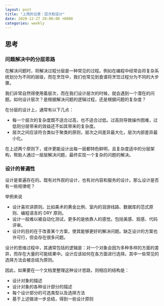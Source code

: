 ```yaml
---
layout: post
title: "上周的记录：层次和设计"
date: 2020-12-27 20:00:00 +0800
categories: weekly
---
```


## 思考

### 问题解决中的分层思路

在解决问题时，将解决过程分层是一种常见的过程。例如在编程中经常会将复杂系统划分为不同的层级，而在烹饪中，我们也常见到食谱将烹饪过程分为不同的大步骤。

我们非常自然得使用着层次，而在我们设计层次的时候，就会遇到一个潜在的问题。如何设计层次？是根据解决问题的逻辑过程，还是根据问题的复杂度？

在分层的设计上，通常有以下几点：

- 每一个层次的复杂度既不适合过高，也不适合过低。过高则导致操作困难，过低则分层带来的效益还不如其带来的复杂度。
- 层次之间应该符合类似于聚类的原则，层次之间差异最大化，层次内部差异最小化。

在上述两个原则下，或许更能设计出每一层都特色鲜明，且复杂度适中的分层架构，帮助人通过一层层解决问题，最终实现一个复杂的问题的解决。

### 设计的普遍性

设计是普遍存在的。既有对外观的设计，也有对内容和服务的设计。那么设计是否有一些规律呢？

举例来说

- 设计喜欢讲原则。比如美术的黄金比例、室内的洄游线路、数据库的范式原则、编程语言的 DRY 原则。
- 设计一般难以被自动化测试，更多的是依靠人的感觉。包括美感、观感、代码评审。
- 设计的目的在于改善某个方案，使其能够更好的解决问题。缺乏设计的方案也许可行，但会存在很多问题。

设计的思维过程中，其通常包括的逻辑是：对一个对象会因为多种多样的方面的差异，而存在大量的可能结果中。设计应该如何在各方面进行选择。其中一些常见的选择方法会被总结为原则。

因此，如果要在一个文档里整理这种设计思路，则相应的结构是：

- 设计对象的描述
- 设计对象的各种设计部分的描述
- 每个设计部分的可选类型以及选择方法
- 基于上述做进一步总结，得到一些设计原则

